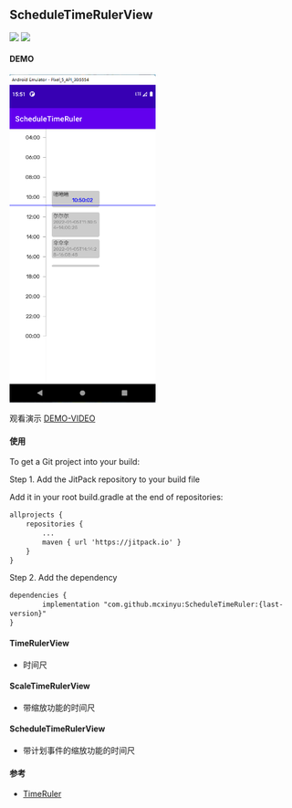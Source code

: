 ## ScheduleTimeRulerView
[![](https://jitpack.io/v/mcxinyu/ScheduleTimeRuler.svg)](https://jitpack.io/#mcxinyu/ScheduleTimeRuler)
[![](https://jitci.com/gh/mcxinyu/ScheduleTimeRuler/svg)](https://jitci.com/gh/mcxinyu/ScheduleTimeRuler)

#### DEMO
<img src="art/img.png" width="256"  alt="demo"/><br/>

观看演示 [DEMO-VIDEO](https://www.bilibili.com/video/BV1eS4y1T7KV?share_source=copy_web)

#### 使用
To get a Git project into your build:

Step 1. Add the JitPack repository to your build file

Add it in your root build.gradle at the end of repositories:

	allprojects {
		repositories {
			...
			maven { url 'https://jitpack.io' }
		}
	}
  
Step 2. Add the dependency

	dependencies {
	        implementation "com.github.mcxinyu:ScheduleTimeRuler:{last-version}"
	}


#### TimeRulerView

+ 时间尺

#### ScaleTimeRulerView

+ 带缩放功能的时间尺

#### ScheduleTimeRulerView

+ 带计划事件的缩放功能的时间尺

#### 参考

+ [TimeRuler](https://github.com/Liberations/TimeRuler)
